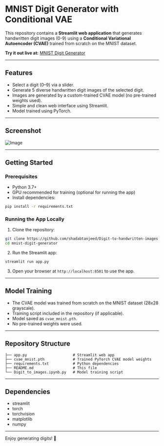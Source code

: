 # MNIST Digit Generator with Conditional VAE

This repository contains a **Streamlit web application** that generates handwritten digit images (0-9) using a **Conditional Variational Autoencoder (CVAE)** trained from scratch on the MNIST dataset.

**Try it out live at:** [MNIST Digit Generator](https://digit-to-handwritten-images-4epbvaljwvyqrkeaczgyam.streamlit.app/)

---

## Features

- Select a digit (0–9) via a slider.
- Generate 5 diverse handwritten digit images of the selected digit.
- Images are generated by a custom-trained CVAE model (no pre-trained weights used).
- Simple and clean web interface using Streamlit.
- Model trained using PyTorch.

---

## Screenshot
![Image](https://github.com/user-attachments/assets/34ab3599-07d1-4f59-b1ea-d370b52ff752)

---

## Getting Started

### Prerequisites

- Python 3.7+
- GPU recommended for training (optional for running the app)
- Install dependencies:

```bash
pip install -r requirements.txt
```

### Running the App Locally

1. Clone the repository:

```bash
git clone https://github.com/shadabtanjeed/Digit-to-handwritten-images
cd mnist-digit-generator
```

2. Run the Streamlit app:

```bash
streamlit run app.py
```

3. Open your browser at `http://localhost:8501` to use the app.

---

## Model Training

- The CVAE model was trained from scratch on the MNIST dataset (28x28 grayscale).
- Training script included in the repository (if applicable).
- Model saved as `cvae_mnist.pth`.
- No pre-trained weights were used.

---

## Repository Structure

```
├── app.py                     # Streamlit web app
├── cvae_mnist.pth             # Trained PyTorch CVAE model weights
├── requirements.txt           # Python dependencies
├── README.md                  # This file
└── Digit_to_images.ipynb.py   # Model training script
```

---

## Dependencies

- streamlit
- torch
- torchvision
- matplotlib
- numpy

---

Enjoy generating digits! 🎉
